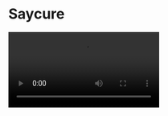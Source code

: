# Saycure
![Watch the video](https://github.com/rajeshbairu-github/Saycure/blob/master/video_2022-03-18_15-31-08.mp4)
